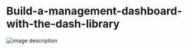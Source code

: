 # Build-a-management-dashboard-with-the-dash-library

![image description](https://s6.uupload.ir/files/15101095_1646986086_365_thsm_ptdv.jpg)

